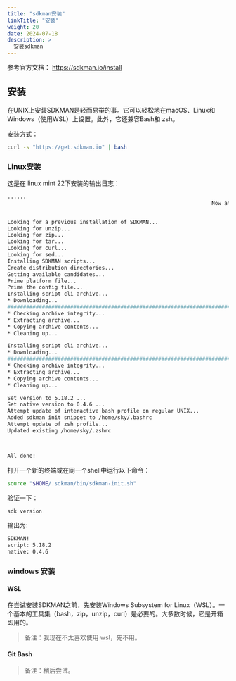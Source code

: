 ```yaml
---
title: "sdkman安装"
linkTitle: "安装"
weight: 20
date: 2024-07-18
description: >
  安装sdkman
---
```


参考官方文档： https://sdkman.io/install

## 安装

在UNIX上安装SDKMAN是轻而易举的事。它可以轻松地在macOS、Linux和Windows（使用WSL）上设置。此外，它还兼容Bash和 zsh。

安装方式：

```bash
curl -s "https://get.sdkman.io" | bash
```

### Linux安装

这是在 linux mint 22下安装的输出日志：

```bash
......
                                                                 Now attempting installation...


Looking for a previous installation of SDKMAN...
Looking for unzip...
Looking for zip...
Looking for tar...
Looking for curl...
Looking for sed...
Installing SDKMAN scripts...
Create distribution directories...
Getting available candidates...
Prime platform file...
Prime the config file...
Installing script cli archive...
* Downloading...
######################################################################## 100.0%
* Checking archive integrity...
* Extracting archive...
* Copying archive contents...
* Cleaning up...

Installing script cli archive...
* Downloading...
######################################################################## 100.0%
* Checking archive integrity...
* Extracting archive...
* Copying archive contents...
* Cleaning up...

Set version to 5.18.2 ...
Set native version to 0.4.6 ...
Attempt update of interactive bash profile on regular UNIX...
Added sdkman init snippet to /home/sky/.bashrc
Attempt update of zsh profile...
Updated existing /home/sky/.zshrc



All done!
```

打开一个新的终端或在同一个shell中运行以下命令：

```bash
source "$HOME/.sdkman/bin/sdkman-init.sh"
```

验证一下：

```bash
sdk version
```

输出为:

```bash
SDKMAN!
script: 5.18.2
native: 0.4.6
```

### windows 安装

#### WSL

在尝试安装SDKMAN之前，先安装Windows Subsystem for Linux（WSL）。一个基本的工具集（bash，zip，unzip，curl）是必要的。大多数时候，它是开箱即用的。

> 备注：我现在不太喜欢使用 wsl，先不用。

#### Git Bash

> 备注：稍后尝试。

